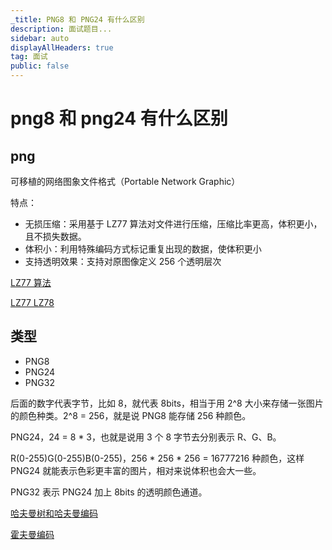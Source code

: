 ```yaml
---
_title: PNG8 和 PNG24 有什么区别
description: 面试题目...
sidebar: auto
displayAllHeaders: true
tag: 面试
public: false
---
```


# png8 和 png24 有什么区别

## png

可移植的网络图象文件格式（Portable Network Graphic）

特点：

- 无损压缩：采用基于 LZ77 算法对文件进行压缩，压缩比率更高，体积更小，且不损失数据。
- 体积小：利用特殊编码方式标记重复出现的数据，使体积更小
- 支持透明效果：支持对原图像定义 256 个透明层次

[LZ77 算法](https://cloud.tencent.com/developer/news/279864)

[LZ77 LZ78](https://zh.wikipedia.org/wiki/LZ77%E4%B8%8ELZ78)

## 类型

- PNG8
- PNG24
- PNG32

后面的数字代表字节，比如 8，就代表 8bits，相当于用 2^8 大小来存储一张图片的颜色种类。2^8 = 256，就是说 PNG8 能存储 256 种颜色。

PNG24，24 = 8 * 3，也就是说用 3 个 8 字节去分别表示 R、G、B。

R(0-255)G(0-255)B(0-255)，256 * 256 * 256 = 16777216 种颜色，这样 PNG24 就能表示色彩更丰富的图片，相对来说体积也会大一些。

PNG32 表示 PNG24 加上 8bits 的透明颜色通道。

[哈夫曼树和哈夫曼编码](https://cloud.tencent.com/developer/article/1045831)

[霍夫曼编码](https://zh.wikipedia.org/wiki/%E9%9C%8D%E5%A4%AB%E6%9B%BC%E7%BC%96%E7%A0%81)